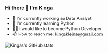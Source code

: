 ### Hi there 👋 I'm Kinga

- 🔭 I’m currently working as Data Analyst
- 🌱 I’m currently learning Python
- 🦸‍♀️ I would like to become Python Developer
- 📫 How to reach me: kingaklejne@gmail.com 

<!--
**KingaKlejne/KingaKlejne** is a ✨ _special_ ✨ repository because its `README.md` (this file) appears on your GitHub profile.

Here are some ideas to get you started:

- 🔭 I’m currently working as Data Analyst
- 🌱 I’m currently learning Python
- 🦸‍♀️ I would like to become Python Developer
- 📫 How to reach me: kingaklejne@gmail.com 
-->

![Kingas's GitHub stats](https://github-readme-stats.vercel.app/api?username=KingaKlejne&theme=dark&show_icons=true)

